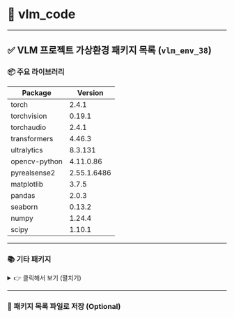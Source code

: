 # 📁 vlm_code

---

## ✅ VLM 프로젝트 가상환경 패키지 목록 (`vlm_env_38`)

### 📦 주요 라이브러리

| Package        | Version     |
|----------------|-------------|
| torch          | 2.4.1       |
| torchvision    | 0.19.1      |
| torchaudio     | 2.4.1       |
| transformers   | 4.46.3      |
| ultralytics    | 8.3.131     |
| opencv-python  | 4.11.0.86   |
| pyrealsense2   | 2.55.1.6486 |
| matplotlib     | 3.7.5       |
| pandas         | 2.0.3       |
| seaborn        | 0.13.2      |
| numpy          | 1.24.4      |
| scipy          | 1.10.1      |

---

### 📚 기타 패키지

<details>
<summary>👉 클릭해서 보기 (펼치기)</summary>

| Package           | Version      |
|-------------------|--------------|
| absl-py           | 2.2.2        |
| accelerate        | 1.0.1        |
| ament-* (ROS2)    | 0.9.x ~ 1.1.0|
| huggingface-hub   | 0.31.1       |
| safetensors       | 0.5.3        |
| pillow (PIL)      | 10.4.0       |
| protobuf          | 5.29.4       |
| thop              | 0.1.1.post2209072238 |
| regex             | 2024.11.6    |
| tqdm              | 4.67.1       |
| ...               | ...          |

</details>

---

### 📄 패키지 목록 파일로 저장 (Optional)

```bash
